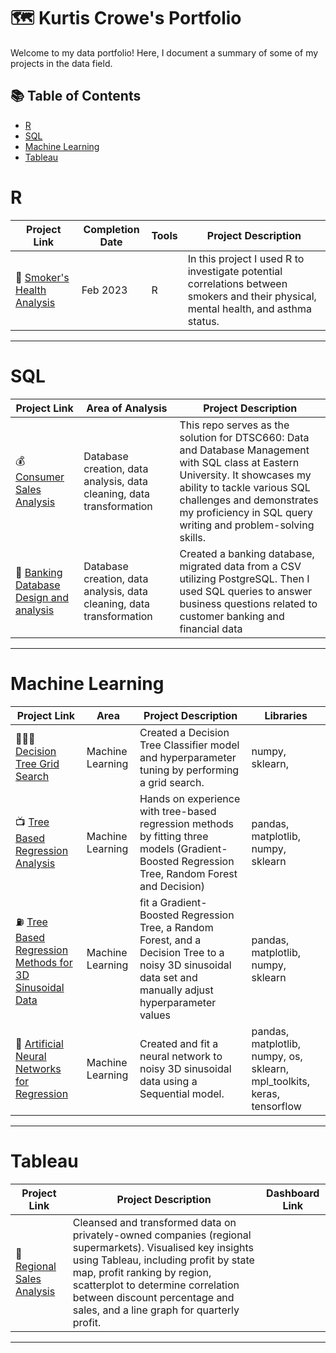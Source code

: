 # 🗺 Kurtis Crowe's Portfolio

Welcome to my data portfolio! Here, I document a summary of some of my projects in the data field. 

## 📚 Table of Contents
- [R](#R)
- [SQL](#sql)
- [Machine Learning](#Machine-Learning)
- [Tableau](#tableau)

# R

| Project Link | Completion Date | Tools | Project Description | 
|---|---|---|---|
| 🚬 [Smoker's Health Analysis](https://github.com//kurtis-crowe/R) | Feb 2023 | R | In this project I used R to investigate potential correlations between smokers and their physical, mental health, and asthma status. |

***

# SQL

| Project Link | Area of Analysis | Project Description | 
|---|---|---|
| 💰 [Consumer Sales Analysis](https://github.com/kurtis-crowe/Consumer-Sales-Analysis) | Database creation, data analysis, data cleaning, data transformation | This repo serves as the solution for DTSC660: Data and Database Management with SQL class at Eastern University. It showcases my ability to tackle various SQL challenges and demonstrates my proficiency in SQL query writing and problem-solving skills. | 
| 🏦 [Banking Database Design and analysis](https://github.com/kurtis-crowe/Banking-Database-Design) | Database creation, data analysis, data cleaning, data transformation | Created a banking database, migrated data from a CSV utilizing PostgreSQL. Then I used SQL queries to answer business questions related to customer banking and financial data |  


***

# Machine Learning

| Project Link | Area | Project Description | Libraries |    
|---|---|---|---|
| 👩🏻‍💻 [Decision Tree Grid Search](https://github.com/kurtis-crowe/Decision-Tree-Grid-Search) | Machine Learning | Created a Decision Tree Classifier model and hyperparameter tuning by performing a grid search. | numpy, sklearn, | 
| 📺 [Tree Based Regression Analysis](https://github.com/kurtis-crowe/Tree-Based-Regression-for-2D-Linear-Data) |   Machine Learning | Hands on experience with tree-based regression methods by fitting three models (Gradient-Boosted Regression Tree, Random Forest and Decision) | pandas, matplotlib, numpy, sklearn |   
| ⛽️ [Tree Based Regression Methods for 3D Sinusoidal Data](https://github.com/kurtis-crowe/Exploring-Tree-Based-Regression-Methods-for-3D-Sinusoidal-Data) | Machine Learning | fit a Gradient-Boosted Regression Tree, a Random Forest, and a Decision Tree to a noisy 3D sinusoidal data set and manually adjust hyperparameter values |  pandas, matplotlib, numpy, sklearn |   
| 🍷 [Artificial Neural Networks for Regression](https://github.com/kurtis-crowe/Exploring-3D-Sinusoidal-Data-using-Artificial-Neural-Networks) | Machine Learning | Created and fit a neural network to noisy 3D sinusoidal data using a Sequential model. | pandas, matplotlib, numpy, os, sklearn, mpl_toolkits, keras, tensorflow |   


***

# Tableau

| Project Link | Project Description | Dashboard Link |
|---|---|---|
| 🦄 [Regional Sales Analysis](https://github.com/kurtis-crowe/tableau) | Cleansed and transformed data on privately-owned companies (regional supermarkets). Visualised key insights using Tableau, including profit by state map, profit ranking by region, scatterplot to determine correlation between discount percentage and sales, and a line graph for quarterly profit.


***

